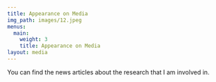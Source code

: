 ```yaml
---
title: Appearance on Media
img_path: images/12.jpeg
menus:
  main:
    weight: 3
    title: Appearance on Media
layout: media
---
```


You can find the news articles about the research that I am involved in. 